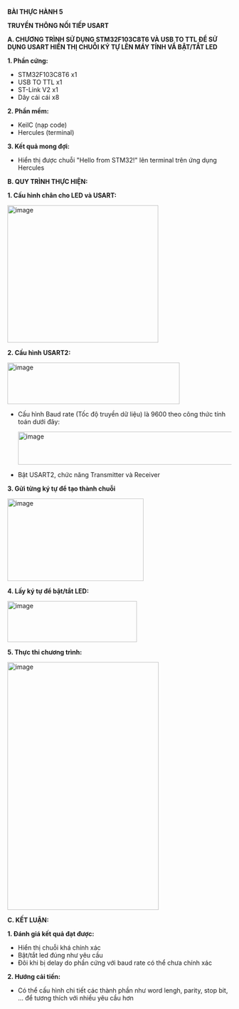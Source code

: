 **BÀI THỰC HÀNH 5**

**TRUYỀN THÔNG NỐI TIẾP USART**

**A. CHƯƠNG TRÌNH SỬ DỤNG STM32F103C8T6 VÀ USB TO TTL ĐỂ SỬ DỤNG USART HIỂN THỊ CHUỖI KÝ TỰ LÊN MÁY TÍNH VẦ BẬT/TẮT LED**

**1. Phần cứng:**
- STM32F103C8T6 x1
- USB TO TTL x1
- ST-Link V2 x1
- Dây cái cái x8

**2. Phần mềm:**
- KeilC (nạp code)
- Hercules (terminal)

**3. Kết quả mong đợi:**
- Hiển thị được chuỗi "Hello from STM32!" lên terminal trên ứng dụng Hercules

**B. QUY TRÌNH THỰC HIỆN:**

**1. Cấu hình chân cho LED và USART:**

<img width="339" height="308" alt="image" src="https://github.com/user-attachments/assets/fa3b45fe-7fa8-49a2-8986-315fe9fba9e4" />

**2. Cấu hình USART2:**

<img width="387" height="93" alt="image" src="https://github.com/user-attachments/assets/95ef6d43-db44-4140-9abf-78f844d2a893" />

- Cấu hình Baud rate (Tốc độ truyền dữ liệu) là 9600 theo công thức tính toán dưới đây:

     <img width="486" height="74" alt="image" src="https://github.com/user-attachments/assets/5c21db1d-ad6b-47f7-b8a5-ad498cffcd72" />

- Bật USART2, chức năng Transmitter và Receiver

**3. Gửi từng ký tự để tạo thành chuỗi**

<img width="306" height="185" alt="image" src="https://github.com/user-attachments/assets/d36627f1-5534-45e6-8092-f30bdefd8104" />

**4. Lấy ký tự để bật/tắt LED:**

<img width="291" height="92" alt="image" src="https://github.com/user-attachments/assets/af6d773c-6ebb-44ad-ba5c-324382a6d6b8" />

**5. Thực thi chương trình:**

<img width="340" height="556" alt="image" src="https://github.com/user-attachments/assets/4f4b6ae6-3812-40c8-9010-9cb826976d7b" />

**C. KẾT LUẬN:**

**1. Đánh giá kết quả đạt được:**
- Hiển thị chuỗi khá chính xác
- Bật/tắt led đúng như yêu cầu
- Đôi khi bị delay do phần cứng với baud rate có thể chưa chính xác

**2. Hướng cải tiến:**
- Có thể cấu hình chi tiết các thành phần như word lengh, parity, stop bit, ... để tương thích với nhiều yêu cầu hơn
